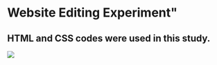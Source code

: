 <h1> Website Editing Experiment"

<h2> HTML and CSS codes were used in this study.</h2>

![](ekran.gif)
